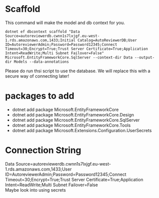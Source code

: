 # Scaffold
This command will make the model and db context for you.


`dotnet ef dbcontext scaffold "Data Source=autoreviewerdb.cwnn1s7lxjgf.eu-west-1.rds.amazonaws.com,1433;Initial Catalog=AutoReviewerDB;User ID=AutoreviewerAdmin;Password=Password12345;Connect Timeout=30;Encrypt=True;Trust Server Certificate=True;Application Intent=ReadWrite;Multi Subnet Failover=False" Microsoft.EntityFrameworkCore.SqlServer --context-dir Data --output-dir Models --data-annotations`

Please do run thsi script to use the database. We will replace this with a secure way of connecting later!

# packages to add
- dotnet add package Microsoft.EntityFrameworkCore
- dotnet add package Microsoft.EntityFrameworkCore.Design
- dotnet add package Microsoft.EntityFrameworkCore.SqlServer
- dotnet add package Microsoft.EntityFrameworkCore.Tools
- dotnet add package Microsoft.Extensions.Configuration.UserSecrets

# Connection String
Data Source=autoreviewerdb.cwnn1s7lxjgf.eu-west-1.rds.amazonaws.com,1433;User ID=AutoreviewerAdmin;Password=Password12345;Connect Timeout=30;Encrypt=True;Trust Server Certificate=True;Application Intent=ReadWrite;Multi Subnet Failover=False  
Maybe look into using secrets